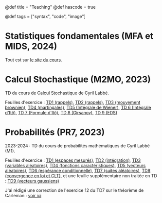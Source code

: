 @def title = "Teaching"
@def hascode = true

@def tags = ["syntax", "code", "image"]


# Statistiques fondamentales (MFA et MIDS, 2024)

Tout est sur [le site du cours](statsfonda.github.io/site).

# Calcul Stochastique (M2MO, 2023)

TD du cours de Calcul Stochastique de Cyril Labbé. 

Feuilles d'exercice : [TD1 (rappels)](/teaching/csto/TD1.pdf), [TD2 (rappels)](/teaching/csto/TD2.pdf), [TD3 (mouvement brownien)](/teaching/csto/TD3.pdf), [TD4 (martingales)](/teaching/csto/TD4.pdf), [TD5 (Intégrale de Wiener)](/teaching/csto/TD5.pdf), [TD 6 (Intégrale d'Itô)](/teaching/csto/TD6.pdf), [TD 7 (Formule d'Itô)](/teaching/csto/TD7.pdf), [TD 8 (Girsanov)](/teaching/csto/TD8.pdf), [TD 9 (EDS)](/teaching/csto/TD9.pdf)


# Probabilités (PR7, 2023)

2023-2024 : TD du cours de probabilités mathématiques de Cyril Labbé (M1). 

Feuilles d'exercice : [TD1 (espaces mesurés)](/teaching/pr7/TD1.pdf), [TD2 (intégration)](/teaching/pr7/TD2.pdf), [TD3 (variables aléatoires)](/teaching/pr7/TD3.pdf), [TD4 (fonctions caractéristiques)](/teaching/pr7/TD4.pdf), [TD5 (vecteurs aléatoires)](/teaching/pr7/TD5.pdf), [TD6 (espérance conditionnelle)](/teaching/pr7/TD6.pdf), [TD7 (suites aléatoires)](/teaching/pr7/TD7.pdf), [TD8 (convergence en loi et CLT)](/teaching/pr7/TD8.pdf), et une feuille supplémentaire non traitée en TD : [TD9 (vecteurs gaussiens)](/teaching/pr7/TD9.pdf)

J'ai rédigé une correction de l'exercice 12 du TD7 sur le théorème de Carleman : [voir ici](/teaching/carleman/)



